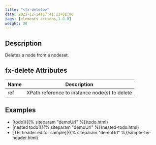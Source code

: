 ```yaml
---
title: "<fx-delete>"
date: 2021-12-14T17:41:11+01:00
tags: [elements actions,1.0.0]
weight: 30
---
```


## Description

Deletes a node from a nodeset.

## fx-delete Attributes

| Name | Description                                   |
|------|-----------------------------------------------|
| ref  | XPath reference to instance node(s) to delete |


## Examples

* [todo]({{% siteparam "demoUrl" %}}todo.html)
* [nested todo]({{% siteparam "demoUrl" %}}nested-todo.html)
* [TEI header editor sample]({{% siteparam "demoUrl" %}}simple-tei-header.html)





